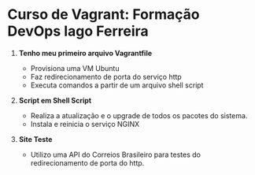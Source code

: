 # Curso de Vagrant: Formação DevOps Iago Ferreira

1. **Tenho meu primeiro arquivo Vagrantfile**
    - Provisiona uma VM Ubuntu
    - Faz redirecionamento de porta do serviço http
    - Executa comandos a partir de um arquivo shell script

2. **Script em Shell Script**
    - Realiza a atualização e o upgrade de todos os pacotes do sistema.
    - Instala e reinicia o serviço NGINX

3. **Site Teste**
    - Utilizo uma API do Correios Brasileiro para testes do redirecionamento de porta do http.
